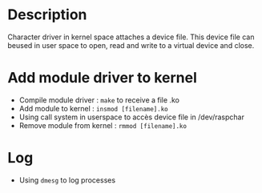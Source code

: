 # Description
Character driver in kernel space attaches a device file. This device file can beused in user space to open, read and write to a virtual device and close.

# Add module driver to kernel
- Compile module driver : `make` to receive a file .ko
- Add module to kernel : `insmod [filename].ko`
- Using call system in userspace to accès device file in /dev/raspchar
- Remove module from kernel : `rmmod [filename].ko`

# Log
- Using `dmesg` to log processes 
